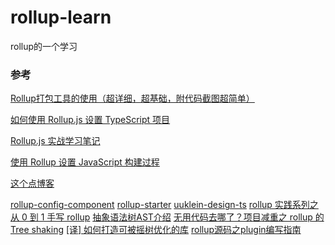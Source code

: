 # rollup-learn
rollup的一个学习

### 参考

[Rollup打包工具的使用（超详细，超基础，附代码截图超简单）](https://juejin.cn/post/6844904058394771470#heading-19)

[如何使用 Rollup.js 设置 TypeScript 项目](https://www.thisdot.co/blog/how-to-setup-a-typescript-project-using-rollup-js)

[Rollup.js 实战学习笔记](https://chenshenhai.github.io/rollupjs-note/)

[使用 Rollup 设置 JavaScript 构建过程](https://dev.to/plebras/setting-up-a-javascript-build-process-using-rollup-n1e)

[这个点博客](https://www.thisdot.co/blog)

[rollup-config-component](https://github.com/dword-design/rollup-config-component)
[rollup-starter](https://github.com/kevinshu1995/rollup-starter)
[uuklein-design-ts](https://github.com/uu-klein/uuklein-design-ts)
[rollup 实践系列之从 0 到 1 手写 rollup](https://juejin.cn/post/6970657641559392269)
[抽象语法树AST介绍](http://www.goyth.com/2018/12/23/AST/#Expressions)
[无用代码去哪了？项目减重之 rollup 的 Tree shaking](https://blog.csdn.net/liuyan19891230/article/details/117458064)
[[译] 如何打造可被摇树优化的库](https://juejin.cn/post/6977334810536575013#heading-11)
[rollup源码之plugin编写指南](https://juejin.cn/post/6964671121694146597)
